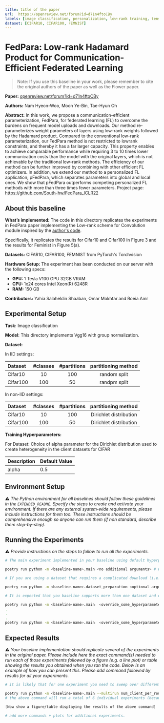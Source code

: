 ```yaml
---
title: title of the paper
url:  https://openreview.net/forum?id=d71n4ftoCBy
labels: [image classification, personalization, low-rank training, tensor decomposition]
dataset: [CIFAR10, CIFAR100, FEMNIST]
---
```


# FedPara: Low-rank Hadamard Product for Communication-Efficient Federated Learning 

> Note: If you use this baseline in your work, please remember to cite the original authors of the paper as well as the Flower paper.

**Paper:** [openreview.net/forum?id=d71n4ftoCBy](https://openreview.net/forum?id=d71n4ftoCBy)

****Authors:****  Nam Hyeon-Woo, Moon Ye-Bin, Tae-Hyun Oh

****Abstract:**** In this work, we propose a communication-efficient parameterization, FedPara,
for federated learning (FL) to overcome the burdens on frequent model uploads
and downloads. Our method re-parameterizes weight parameters of layers using
low-rank weights followed by the Hadamard product. Compared to the conventional low-rank parameterization, our FedPara method is not restricted to lowrank constraints, and thereby it has a far larger capacity. This property enables to
achieve comparable performance while requiring 3 to 10 times lower communication costs than the model with the original layers, which is not achievable by
the traditional low-rank methods. The efficiency of our method can be further improved by combining with other efficient FL optimizers. In addition, we extend
our method to a personalized FL application, pFedPara, which separates parameters into global and local ones. We show that pFedPara outperforms competing
personalized FL methods with more than three times fewer parameters. Project
page: https://github.com/South-hw/FedPara_ICLR22



## About this baseline

****What’s implemented:****  The code in this directory replicates the experiments in FedPara paper implementing the Low-rank scheme for Convolution module inspired by the [author's code]( https://github.com/South-hw/FedPara_ICLR22).

Specifically, it replicates the results for Cifar10 and Cifar100 in Figure 3 and the results for Feminist in Figure 5(a).


****Datasets:****  CIFAR10, CIFAR100, FEMNIST from PyTorch's Torchvision

****Hardware Setup:**** The experiment has been conducted on our server with the following specs:

- **GPU:** 1 Tesla V100 GPU 32GB VRAM
- **CPU:** 1x24 cores Intel Xeon(R) 6248R
- **RAM:** 150 GB

****Contributors:**** Yahia Salaheldin Shaaban, Omar Mokhtar and Roeia Amr 


## Experimental Setup

****Task:****  Image classification

****Model:****  This directory implements Vgg16 with group normalization.

****Dataset:**** 

In IID settings:

| Dataset  | #classes | #partitions |  partitioning method   |
|:---------|:--------:|:-----------:|:----------------------:|
| Cifar10  |    10    |     100     | random split |
| Cifar100 |   100    |     50     | randpm split|

In non-IID settings:

| Dataset  | #classes | #partitions |  partitioning method   |
|:---------|:--------:|:-----------:|:----------------------:|
| Cifar10  |    10    |     100     | Dirichlet distribution |
| Cifar100 |   100    |     50     | Dirichlet distribution |


****Training Hyperparameters:**** 

For Dataset:
Choice of alpha parameter for the Dirichlet distribution used to create heterogeneity in the client datasets for CIFAR

| Description | Default Value |
|-------------|---------------|
| alpha       | 0.5           |


## Environment Setup

:warning: _The Python environment for all baselines should follow these guidelines in the `EXTENDED_README`. Specify the steps to create and activate your environment. If there are any external system-wide requirements, please include instructions for them too. These instructions should be comprehensive enough so anyone can run them (if non standard, describe them step-by-step)._


## Running the Experiments

:warning: _Provide instructions on the steps to follow to run all the experiments._
```bash  
# The main experiment implemented in your baseline using default hyperparameters (that should be setup in the Hydra configs) should run (including dataset download and necessary partitioning) by executing the command:

poetry run python -m <baseline-name>.main <no additional arguments> # where <baseline-name> is the name of this directory and that of the only sub-directory in this directory (i.e. where all your source code is)

# If you are using a dataset that requires a complicated download (i.e. not using one natively supported by TF/PyTorch) + preprocessing logic, you might want to tell people to run one script first that will do all that. Please ensure the download + preprocessing can be configured to suit (at least!) a different download directory (and use as default the current directory). The expected command to run to do this is:

poetry run python -m <baseline-name>.dataset_preparation <optional arguments, but default should always run>

# It is expected that you baseline supports more than one dataset and different FL settings (e.g. different number of clients, dataset partitioning methods, etc). Please provide a list of commands showing how these experiments are run. Include also a short explanation of what each one does. Here it is expected you'll be using the Hydra syntax to override the default config.

poetry run python -m <baseline-name>.main  <override_some_hyperparameters>
.
.
.
poetry run python -m <baseline-name>.main  <override_some_hyperparameters>
```


## Expected Results

:warning: _Your baseline implementation should replicate several of the experiments in the original paper. Please include here the exact command(s) needed to run each of those experiments followed by a figure (e.g. a line plot) or table showing the results you obtained when you ran the code. Below is an example of how you can present this. Please add command followed by results for all your experiments._

```bash
# it is likely that for one experiment you need to sweep over different hyperparameters. You are encouraged to use Hydra's multirun functionality for this. This is an example of how you could achieve this for some typical FL hyperparameteres

poetry run python -m <baseline-name>.main --multirun num_client_per_round=5,10,50 dataset=femnist,cifar10
# the above command will run a total of 6 individual experiments (because 3client_configs x 2datasets = 6 -- you can think of it as a grid).

[Now show a figure/table displaying the results of the above command]

# add more commands + plots for additional experiments.
```
